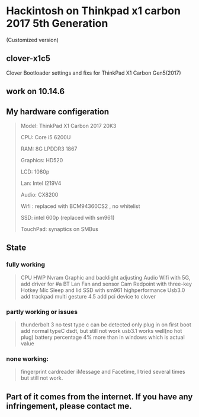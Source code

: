 # Hackintosh on Thinkpad x1 carbon 2017 5th Generation

(Customized version)

## clover-x1c5

Clover Bootloader settings and fixs for ThinkPad X1 Carbon Gen5(2017)

## work on 10.14.6

## My hardware configeration 

> Model: ThinkPad X1 Carbon 2017 20K3
>
> CPU: Core i5 6200U
>
> RAM: 8G LPDDR3 1867
>
> Graphics: HD520
>
> LCD: 1080p
>
> Lan: Intel I219V4
>
> Audio: CX8200
>
> Wifi : replaced with BCM94360CS2 , no whitelist
>
> SSD: intel 600p (replaced with sm961)
>
> TouchPad: synaptics on SMBus

## State

### fully working
> CPU HWP
> Nvram
> Graphic and backlight adjusting
> Audio
> Wifi with 5G, add driver for #a
> BT
> Lan
> Fan and sensor
> Cam
> Redpoint with three-key
> Hotkey
> Mic
> Sleep and lid
> SSD with sm961 highperformance
> Usb3.0
> add trackpad multi gesture 4.5
> add pci device to clover

### partly working or issues
>thunderbolt 3 no test
> type c can be detected only plug in on first boot
> add normal typeC dsdt, but still not work 
> usb3.1 works well(no hot plug)
> battery percentage 4% more than in windows which is actual value

### none working:
> fingerprint
> cardreader
> iMessage and Facetime, I tried several times but still not work.

## Part of it comes from the internet. If you have any infringement, please contact me.
